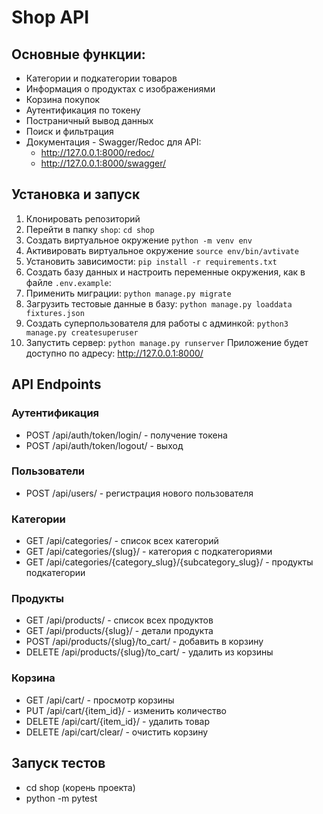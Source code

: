 # Shop API

## Основные функции:
- Категории и подкатегории товаров
- Информация о продуктах с изображениями
- Корзина покупок
- Аутентификация по токену
- Постраничный вывод данных
- Поиск и фильтрация
- Документация - Swagger/Redoc для API:
  - http://127.0.0.1:8000/redoc/
  - http://127.0.0.1:8000/swagger/ 

## Установка и запуск

1. Клонировать репозиторий
2. Перейти в папку `shop`: `cd shop`
3. Создать виртуальное окружение `python -m venv env`
4. Активировать виртуальное окружение `source env/bin/avtivate`
5. Установить зависимости: `pip install -r requirements.txt`
6. Создать базу данных и настроить переменные окружения, как в файле `.env.example`:
7. Применить миграции: `python manage.py migrate`
8. Загрузить тестовые данные в базу: `python manage.py loaddata fixtures.json`
9. Создать суперпользователя для работы с админкой: `python3 manage.py createsuperuser`
10. Запустить сервер: `python manage.py runserver`
   Приложение будет доступно по адресу: http://127.0.0.1:8000/

## API Endpoints

### Аутентификация
- POST /api/auth/token/login/ - получение токена
- POST /api/auth/token/logout/ - выход

### Пользователи
- POST /api/users/ - регистрация нового пользователя

### Категории
- GET /api/categories/ - список всех категорий
- GET /api/categories/{slug}/ - категория с подкатегориями
- GET /api/categories/{category_slug}/{subcategory_slug}/ - продукты подкатегории

### Продукты
- GET /api/products/ - список всех продуктов
- GET /api/products/{slug}/ - детали продукта
- POST /api/products/{slug}/to_cart/ - добавить в корзину
- DELETE /api/products/{slug}/to_cart/ - удалить из корзины

### Корзина
- GET /api/cart/ - просмотр корзины
- PUT /api/cart/{item_id}/ - изменить количество
- DELETE /api/cart/{item_id}/ - удалить товар
- DELETE /api/cart/clear/ - очистить корзину

## Запуск тестов
- cd shop (корень проекта)
- python -m pytest